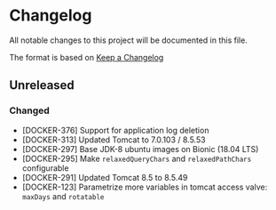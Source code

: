 # Changelog

All notable changes to this project will be documented in this file.

The format is based on [Keep a Changelog](http://keepachangelog.com/en/1.0.0/)

## Unreleased

### Changed

* [DOCKER-376] Support for application log deletion 	
* [DOCKER-313] Updated Tomcat to 7.0.103 / 8.5.53 
* [DOCKER-297] Base JDK-8 ubuntu images on Bionic (18.04 LTS)
* [DOCKER-295] Make `relaxedQueryChars` and `relaxedPathChars` configurable
* [DOCKER-291] Updated Tomcat 8.5 to 8.5.49
* [DOCKER-123] Parametrize more variables in tomcat access valve: `maxDays` and `rotatable`
